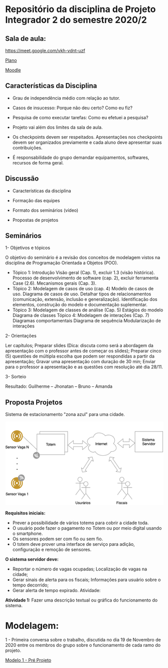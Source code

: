 # Repositório da disciplina de Projeto Integrador 2 do semestre 2020/2

## Sala de aula:
https://meet.google.com/vkh-vdnt-uzf

[Plano](https://wiki.sj.ifsc.edu.br/index.php/PJI2-EngTel_(Plano_de_Ensino))

[Moodle](https://moodle.ifsc.edu.br/course/view.php?id=7444)

## Características da Disciplina

- Grau de independência médio com relação ao tutor.

- Casos de insucesso:
Porque não deu certo? Como eu fiz?

- Pesquisa de como executar tarefas:
Como eu efetuei a pesquisa?

- Projeto vai além dos limites da sala de aula.

- Os checkpoints devem ser respeitados.
Apresentações nos checkpoints devem ser organizados previamente e cada aluno deve apresentar suas contribuições.

- É responsabilidade do grupo demandar equipamentos, softwares, recursos de forma geral.

## Discussão
- Características da disciplina

- Formação das equipes

- Formato dos seminários (vídeo)

- Propostas de projetos


## Seminários

1- Objetivos e tópicos

O objetivo do seminário é a revisão dos conceitos de modelagem vistos na disciplina de Programação Orientada a Objetos (POO).

- Tópico 1: Introdução
Visão geral (Cap. 1), excluir 1.3 (visão histórica).
Processo de desenvolvimento de software (cap. 2), excluir ferramenta Case (2.6).
Mecanismos gerais (Cap. 3).
- Tópico 2: Modelagem de casos de uso (cap. 4)
Modelo de casos de uso.
Diagrama de casos de uso. Detalhar tipos de relacionamentos (comunicação, extensão, inclusão e generalização).
Identificação dos elementos, construção do modelo e documentação suplementar.
- Tópico 3: Modelagem de classes de análise (Cap. 5)
Estágios do modelo
Diagrama de classes
Tópico 4: Modelagem de interações (Cap. 7)
Diagramas comportamentais
Diagrama de sequência
Modularização de interações

2- Orientações

Ler capítulos;
Preparar slides (Dica: discuta como será a abordagem da apresentação com o professor antes de começar os slides);
Preparar cinco (5) questões de múltipla escolha que podem ser respondidas a partir da apresentação;
Gravar uma apresentação com duração de 30 min;
Enviar para o professor a apresentação e as questões com resolução até dia 28/11.

3- Sorteio

Resultado: Guilherme – Jhonatan – Bruno – Amanda

## Proposta Projetos
Sistema de estacionamento "zona azul" para uma cidade.

![projeto](Projeto.png)

**Requisitos iniciais:**

- Prever a possibilidade de vários totems para cobrir a cidade toda.
- O usuário pode fazer o pagamento no Totem ou por meio digital usando o smartphone.
- Os sensores podem ser com fio ou sem fio.
- O totem deve prover uma interface de serviço para adição, configuração e remoção de sensores.

**O sistema servidor deve:**

- Reportar o número de vagas ocupadas;
Localização de vagas na cidade;
- Gerar sinais de alerta para os fiscais;
Informações para usuário sobre o tempo decorrido;
- Gerar alerta de tempo expirado.
Atividade:

**Atividade 1:** Fazer uma descrição textual ou gráfica do funcionamento do sistema.

# Modelagem:

1 - Primeira conversa sobre o trabalho, discutida no dia 19 de Novembro de 2020 entre os membros do grupo sobre o funcionamento de cada ramo do projeto.

[Modelo 1 - Pré Projeto](Modelagem/modelagem1.pdf)
